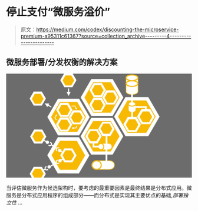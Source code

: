 # 停止支付“微服务溢价”

> 原文：<https://medium.com/codex/discounting-the-microservice-premium-a95311c61367?source=collection_archive---------4----------------------->

## 微服务部署/分发权衡的解决方案

![](img/3e564d7854c13c1e4252c599ecfab526.png)

当评估微服务作为候选架构时，要考虑的最重要因素是最终结果是分布式应用。微服务是分布式应用程序的组成部分——而分布式是实现其主要优点的基础,*部署独立性* …